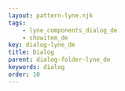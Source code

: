 ```yaml
---
layout: pattern-lyne.njk
tags: 
    - lyne_components_dialog_de
    - showitem_de
key: dialog-lyne_de
title: Dialog
parent: dialog-folder-lyne_de
keywords: dialog
order: 10
---
```

